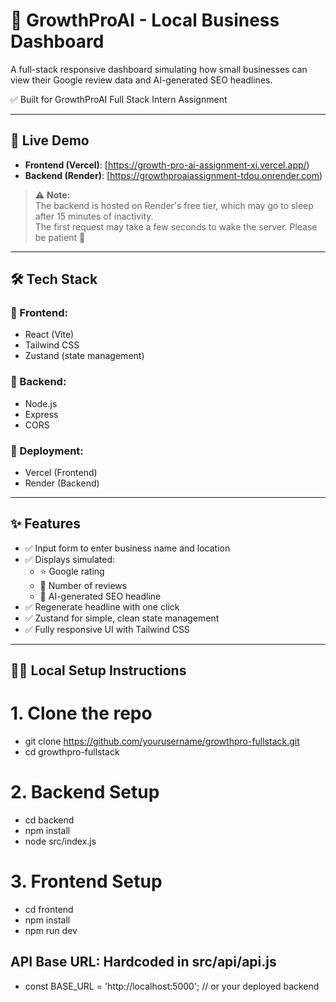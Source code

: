 # 🚀 GrowthProAI - Local Business Dashboard

A full-stack responsive dashboard simulating how small businesses can view their Google review data and AI-generated SEO headlines.

✅ Built for GrowthProAI Full Stack Intern Assignment

---

## 📸 Live Demo

- **Frontend (Vercel)**: [https://growth-pro-ai-assignment-xi.vercel.app/)
- **Backend (Render)**: [https://growthproaiassignment-tdou.onrender.com)

> ⚠️ **Note:**  
> The backend is hosted on Render's free tier, which may go to sleep after 15 minutes of inactivity.  
> The first request may take a few seconds to wake the server. Please be patient 🙏


---

## 🛠️ Tech Stack

### 🔹 Frontend:
- React (Vite)
- Tailwind CSS
- Zustand (state management)

### 🔹 Backend:
- Node.js
- Express
- CORS

### 🔹 Deployment:
- Vercel (Frontend)
- Render (Backend)

---

## ✨ Features

- ✅ Input form to enter business name and location
- ✅ Displays simulated:
  - ⭐ Google rating
  - 📝 Number of reviews
  - 📰 AI-generated SEO headline
- ✅ Regenerate headline with one click
- ✅ Zustand for simple, clean state management
- ✅ Fully responsive UI with Tailwind CSS

---

## 🧑‍💻 Local Setup Instructions

# 1. Clone the repo
- git clone https://github.com/yourusername/growthpro-fullstack.git
- cd growthpro-fullstack

# 2. Backend Setup
- cd backend
- npm install
- node src/index.js

# 3. Frontend Setup
- cd frontend
- npm install
- npm run dev
## API Base URL: Hardcoded in src/api/api.js
- const BASE_URL = 'http://localhost:5000'; // or your deployed backend

